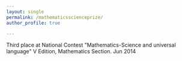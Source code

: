 ```yaml
---
layout: single
permalink: /mathematicsscienceprize/
author_profile: true

---
```


Third place at National Contest "Mathematics-Science and universal language" V Edition, Mathematics Section. Jun 2014









